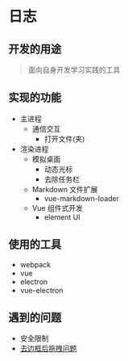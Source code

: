# 日志

## 开发的用途

> 面向自身开发学习实践的工具

## 实现的功能

  * 主进程
    * 通信交互
      * 打开文件(夹)
  * 渲染进程
    * 模拟桌面
      * 动态光标
      * 去除任务栏
    * Markdown 文件扩展
      * vue-markdown-loader
    * Vue 组件式开发
      * element UI

## 使用的工具

  * webpack
  * vue
  * electron
  * vue-electron

## 遇到的问题

  * 安全限制
  * [去边框后拖拽问题](https://blog.csdn.net/toubennuhai/article/details/53039612)